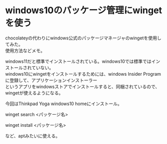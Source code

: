 # windows10のパッケージ管理にwingetを使う

chocolateyの代わりにwindows公式のパッケージマネージャのwingetを使用してみた。  
使用方法などメモ。

windows11だと標準でインストールされている。windows10では標準ではインストールされていない。  
windows10にwingetをインストールするためには、windows Insider Programに登録して、アプリケーションインストーラー  
というアプリをwindowsストアでインストールすると、同梱されているので、wingetが使えるようになる。

今回はThinkpad Yoga windows10 homeにインストール。

winget search <パッケージ名>

winget install <パッケージ名>

など、aptみたいに使える。






